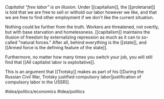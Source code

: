 *Capitalist "free labor" is an illusion.* Under [[capitalism]], the [[proletariat]] is told that we are free to sell or withold our labor however we like, and that we are free to find other employment if we don't like the current situation.

Nothing could be further from the truth. Workers are threatened, not overtly, but with base starvation and homelessness. [[capitalism]] maintains the illusion of freedom by externalizing repression as much as it can to so-called "natural forces." After all, behind everything is the [[state]], and [[Armed force is the defining feature of the state]]. 

Furthermore, no matter how many times you switch your job, you will still find that [[All capitalist labor is exploitative]]. 

This is an argument that [[Trotsky]] makes as part of his [[During the Russian Civil War, Trotsky justified compulsory labor|justification of compulsory labor in the USSR]]. 

#idea/politics/economics 
#idea/politics 